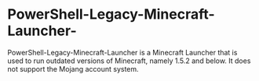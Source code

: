 # PowerShell-Legacy-Minecraft-Launcher-
PowerShell-Legacy-Minecraft-Launcher is a Minecraft Launcher that is used to run outdated versions of Minecraft, namely 1.5.2 and below. It does not support the Mojang account system.
